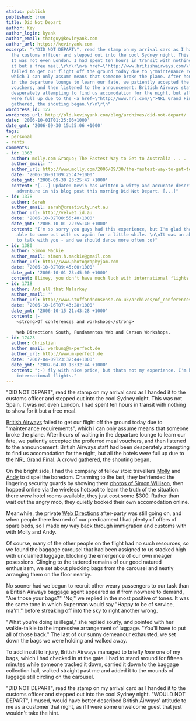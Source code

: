 ```yaml
---
status: publish
published: true
title: Did Not Depart
author: Kev
author_login: kyank
author_email: thatguy@kevinyank.com
author_url: https://kevinyank.com
excerpt: "\"DID NOT DEPART\", read the stamp on my arrival card as I handed it to
  the customs officer and stepped out into the cool Sydney night. This was not Spain.
  It was not even London. I had spent ten hours in transit with nothing to show for
  it but a free meal.\r\n\r\n<a href=\"http://www.britishairways.com/\">British Airways</a>
  failed to get our flight off the ground today due to \"maintenance requirements\",
  which I can only assume means that someone broke the plane. After hours of waiting
  in the departure lounge to learn our fate, we patiently accepted the proferred meal
  vouchers, and then listened to the announcement: British Airways staff had been
  desperately attempting to find us accomodation for the night, but all the hotels
  were full up due to the <a href=\"http://www.nrl.com/\">NRL Grand Final</a>. A crowd
  gathered, the shouting began.\r\n\r\n"
wordpress_id: 127
wordpress_url: http://old.kevinyank.com/blog/archives/did-not-depart/
date: '2006-10-01T01:25:06+1000'
date_gmt: '2006-09-30 15:25:06 +1000'
tags:
- personal
- rants
comments:
- id: 1363
  author: molly.com &raquo; The Fastest Way to Get to Australia . . .
  author_email: ''
  author_url: http://www.molly.com/2006/09/30/the-fastest-way-to-get-to-australia/
  date: '2006-10-01T09:25:47+1000'
  date_gmt: '2006-09-30 23:25:47 +1000'
  content: "[...] Update: Kevin has written a witty and accurate description of our
    adventure in his blog post this morning Did Not Depart. [...]"
- id: 1378
  author: Sarah
  author_email: sarah@creativity.net.au
  author_url: http://velvet.id.au
  date: '2006-10-02T08:55:40+1000'
  date_gmt: '2006-10-01 22:55:40 +1000'
  content: "I'm so sorry you guys had this experience, but I'm glad that you were
    able to come out with us again for a little while. \n\nIt was an absolute pleasure
    to talk with you - and we should dance more often :o)"
- id: 1380
  author: Simon Mackie
  author_email: simon.h.mackie@gmail.com
  author_url: http://www.photographyjam.com
  date: '2006-10-02T09:45:00+1000'
  date_gmt: '2006-10-01 23:45:00 +1000'
  content: Blimey, you don't have much luck with international flights.
- id: 1718
  author: And all that Malarkey
  author_email: ''
  author_url: http://www.stuffandnonsense.co.uk/archives/of_conferences_and_workshops.html
  date: '2006-10-16T07:43:28+1000'
  date_gmt: '2006-10-15 21:43:28 +1000'
  content: |-
    <strong>Of conferences and workshops</strong>

    Web Directions South, Fundamentos Web and Carson Workshops.
- id: 17423
  author: Christian
  author_email: werbung@m-perfect.de
  author_url: http://www.m-perfect.de
  date: '2007-04-09T23:32:44+1000'
  date_gmt: '2007-04-09 13:32:44 +1000'
  content: ":-) fly with nice price, but thats not my experience. I'm happy with my
    international flights."
---
```

<p>"DID NOT DEPART", read the stamp on my arrival card as I handed it to the customs officer and stepped out into the cool Sydney night. This was not Spain. It was not even London. I had spent ten hours in transit with nothing to show for it but a free meal.</p>
<p><a href="http://www.britishairways.com/">British Airways</a> failed to get our flight off the ground today due to "maintenance requirements", which I can only assume means that someone broke the plane. After hours of waiting in the departure lounge to learn our fate, we patiently accepted the proferred meal vouchers, and then listened to the announcement: British Airways staff had been desperately attempting to find us accomodation for the night, but all the hotels were full up due to the <a href="http://www.nrl.com/">NRL Grand Final</a>. A crowd gathered, the shouting began.</p>
<p><a id="more"></a><a id="more-127"></a>On the bright side, I had the company of fellow stoic travellers <a href="https://www.molly.com/">Molly</a> and <a href="http://www.stuffandnonsense.co.uk/">Andy</a> to dispel the boredom. Charming to the last, they befriended the lingering security guards by showing them <a href="http://www.flickr.com/photos/mollyeh11/66848020/">photos of Simon Willison</a>, then hopped online via the wireless hotspot to learn the truth of the situation: there <em>were</em> hotel rooms available, they just cost some $300. Rather than wait out the angry mob, they quietly booked their own accomodation online.</p>
<p>Meanwhile, the private <a href="http://www.webdirections.org/">Web Directions</a> after-party was still going on, and when people there learned of our predicament I had plenty of offers of spare beds, so I made my way back through immigration and customs with with Molly and Andy.</p>
<p>Of course, many of the other people on the flight had no such resources, so we found the baggage carousel that had been assigned to us stacked high with unclaimed luggage, blocking the emergence of our own meager posessions. Clinging to the tattered remains of our good natured enthusiasm, we set about plucking bags from the carousel and neatly arranging them on the floor nearby.</p>
<p>No sooner had we begun to recruit other weary passengers to our task than a British Airways baggage agent appeared as if from nowhere to demand, "Are those your bags?" "No," we replied in the most positive of tones. It was the same tone in which Superman would say "Happy to be of service, ma'm." before streaking off into the sky to right another wrong.</p>
<p>"What you're doing is illegal," she replied sourly, and pointed with her walkie-talkie to the impressive arrangement of luggage. "You'll have to put all of those back." The last of our sunny demeanour exhausted, we set down the bags we were holding and walked away.</p>
<p>To add insult to injury, British Airways managed to briefly <em>lose</em> one of my bags, which I had checked in at the gate. I had to stand around for fifteen minutes while someone tracked it down, carried it down to the baggage collection hall, walked straight past me and added it to the mounds of luggage still circling on the carousel.</p>
<p>"DID NOT DEPART", read the stamp on my arrival card  as I handed it to the customs officer and stepped out into the cool Sydney night. "WOULD NOT DEPART", I mused, would have better described British Airways' attitude to me as a customer that night, as if I were some unwelcome guest that just wouldn't take the hint.</p>
